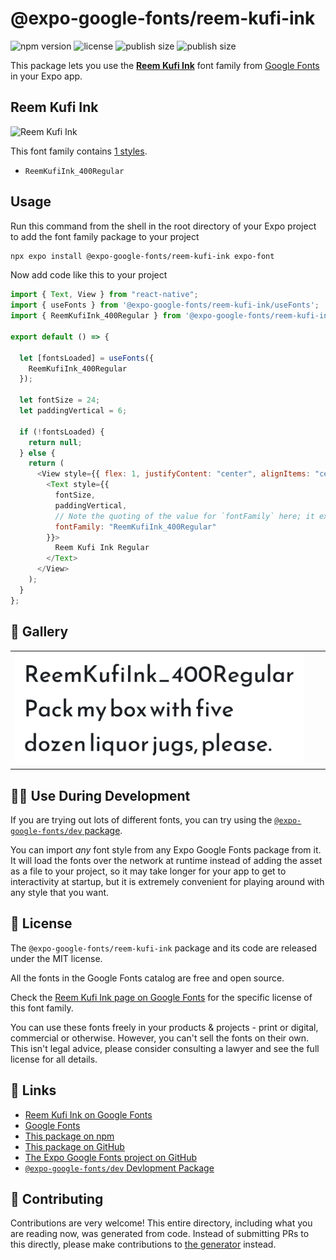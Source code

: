 # @expo-google-fonts/reem-kufi-ink

![npm version](https://flat.badgen.net/npm/v/@expo-google-fonts/reem-kufi-ink)
![license](https://flat.badgen.net/github/license/expo/google-fonts)
![publish size](https://flat.badgen.net/packagephobia/install/@expo-google-fonts/reem-kufi-ink)
![publish size](https://flat.badgen.net/packagephobia/publish/@expo-google-fonts/reem-kufi-ink)

This package lets you use the [**Reem Kufi Ink**](https://fonts.google.com/specimen/Reem+Kufi+Ink) font family from [Google Fonts](https://fonts.google.com/) in your Expo app.

## Reem Kufi Ink

![Reem Kufi Ink](./font-family.png)

This font family contains [1 styles](#-gallery).

- `ReemKufiInk_400Regular`

## Usage

Run this command from the shell in the root directory of your Expo project to add the font family package to your project

```sh
npx expo install @expo-google-fonts/reem-kufi-ink expo-font
```

Now add code like this to your project

```js
import { Text, View } from "react-native";
import { useFonts } from '@expo-google-fonts/reem-kufi-ink/useFonts';
import { ReemKufiInk_400Regular } from '@expo-google-fonts/reem-kufi-ink/400Regular';

export default () => {

  let [fontsLoaded] = useFonts({
    ReemKufiInk_400Regular
  });

  let fontSize = 24;
  let paddingVertical = 6;

  if (!fontsLoaded) {
    return null;
  } else {
    return (
      <View style={{ flex: 1, justifyContent: "center", alignItems: "center" }}>
        <Text style={{
          fontSize,
          paddingVertical,
          // Note the quoting of the value for `fontFamily` here; it expects a string!
          fontFamily: "ReemKufiInk_400Regular"
        }}>
          Reem Kufi Ink Regular
        </Text>
      </View>
    );
  }
};
```

## 🔡 Gallery


||||
|-|-|-|
|![ReemKufiInk_400Regular](./400Regular/ReemKufiInk_400Regular.ttf.png)||||


## 👩‍💻 Use During Development

If you are trying out lots of different fonts, you can try using the [`@expo-google-fonts/dev` package](https://github.com/expo/google-fonts/tree/master/font-packages/dev#readme).

You can import _any_ font style from any Expo Google Fonts package from it. It will load the fonts over the network at runtime instead of adding the asset as a file to your project, so it may take longer for your app to get to interactivity at startup, but it is extremely convenient for playing around with any style that you want.


## 📖 License

The `@expo-google-fonts/reem-kufi-ink` package and its code are released under the MIT license.

All the fonts in the Google Fonts catalog are free and open source.

Check the [Reem Kufi Ink page on Google Fonts](https://fonts.google.com/specimen/Reem+Kufi+Ink) for the specific license of this font family.

You can use these fonts freely in your products & projects - print or digital, commercial or otherwise. However, you can't sell the fonts on their own. This isn't legal advice, please consider consulting a lawyer and see the full license for all details.

## 🔗 Links

- [Reem Kufi Ink on Google Fonts](https://fonts.google.com/specimen/Reem+Kufi+Ink)
- [Google Fonts](https://fonts.google.com/)
- [This package on npm](https://www.npmjs.com/package/@expo-google-fonts/reem-kufi-ink)
- [This package on GitHub](https://github.com/expo/google-fonts/tree/master/font-packages/reem-kufi-ink)
- [The Expo Google Fonts project on GitHub](https://github.com/expo/google-fonts)
- [`@expo-google-fonts/dev` Devlopment Package](https://github.com/expo/google-fonts/tree/master/font-packages/dev)

## 🤝 Contributing

Contributions are very welcome! This entire directory, including what you are reading now, was generated from code. Instead of submitting PRs to this directly, please make contributions to [the generator](https://github.com/expo/google-fonts/tree/master/packages/generator) instead.
